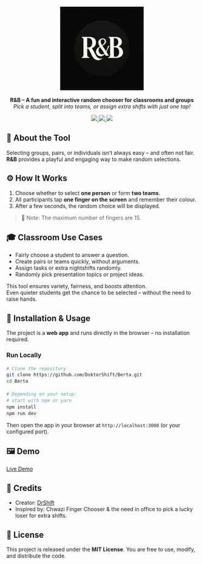 
<p align="center">
  <img src="./Berta.png" alt="R&B Screenshot" width="220" />
</p>

<p align="center">
  <b>R&B – A fun and interactive random chooser for classrooms and groups</b><br/>
  <i>Pick a student, split into teams, or assign extra shifts with just one tap!</i>
</p>



<p align="center">
  <a href="https://dubistdran.netlify.app/" target="_blank">
    <img src="https://img.shields.io/badge/🚀-Live%20Demo-brightgreen?style=for-the-badge" />
  </a>
  <a href="https://github.com/DoktorShift" target="_blank">
    <img src="https://img.shields.io/badge/👨‍💻-Created%20by%20DrShift-blueviolet?style=for-the-badge" />
  </a>
  <img src="https://img.shields.io/badge/License-MIT-yellow?style=for-the-badge" />
</p>




## 📖 About the Tool

Selecting groups, pairs, or individuals isn’t always easy – and often not fair.  
**R&B** provides a playful and engaging way to make random selections.  



## ⚙️ How It Works

1. Choose whether to select **one person** or form **two teams**.
2. All participants tap **one finger on the screen** and remember their colour.  
3. After a few seconds, the random choice will be displayed. 

> 🔎 Note: The maximum number of fingers are 15.



## 🎓 Classroom Use Cases

- Fairly choose a student to answer a question.  
- Create pairs or teams quickly, without arguments.  
- Assign tasks or extra nightshifts randomly.  
- Randomly pick presentation topics or project ideas.  

This tool ensures variety, fairness, and boosts attention.  
Even quieter students get the chance to be selected – without the need to raise hands.



## 🚀 Installation & Usage

The project is a **web app** and runs directly in the browser – no installation required.  

### Run Locally

```bash
# Clone the repository
git clone https://github.com/DoktorShift/Berta.git
cd Berta

# Depending on your setup:
# start with npm or yarn
npm install
npm run dev
````

Then open the app in your browser at `http://localhost:3000` (or your configured port).



## 🖼️ Demo

[Live Demo](https://dubistdran.netlify.app/)



## 🙌 Credits

* Creator: [DrShift](https://github.com/DoktorShift)
* Inspired by: Chwazi Finger Chooser & the need in office to pick a lucky loser for extra shifts.



## 📜 License

This project is released under the **MIT License**.
You are free to use, modify, and distribute the code.



